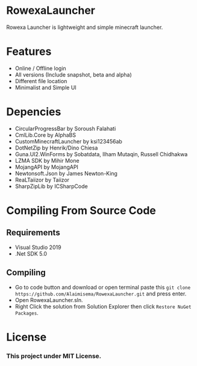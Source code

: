 # RowexaLauncher
<p> Rowexa Launcher is lightweight and simple minecraft launcher. </p>

# Features
- Online / Offline login
- All versions (Include snapshot, beta and alpha)
- Different file location
- Minimalist and Simple UI

# Depencies
- CircularProgressBar by Soroush Falahati
- CmlLib.Core by AlphaBS
- CustomMinecraftLauncher by ksi123456ab
- DotNetZip by Henrik/Dino Chiesa
- Guna.UI2.WinForms by Sobatdata, Ilham Mutaqin, Russell Chidhakwa
- LZMA SDK by Mihir Mone
- MojangAPI by MojangAPI
- Newtonsoft.Json by James Newton-King
- ReaLTaiizor by Taiizor
- SharpZipLib by ICSharpCode

# Compiling From Source Code
## Requirements
- Visual Studio 2019
- .Net SDK 5.0

## Compiling
- Go to code button and download or open terminal paste this `git clone https://github.com/Alaimisema/RowexaLauncher.git` and press enter.
- Open RowexaLauncher.sln.
- Right Click the solution from Solution Explorer then click `Restore NuGet Packages`.

# License
<h3>This project under MIT License. </h3>
